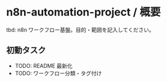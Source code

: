 # n8n-automation-project / 概要
tbd: n8n ワークフロー基盤。目的・範囲を記入してください。
## 初動タスク
- TODO: README 最新化
- TODO: ワークフロー分類・タグ付け